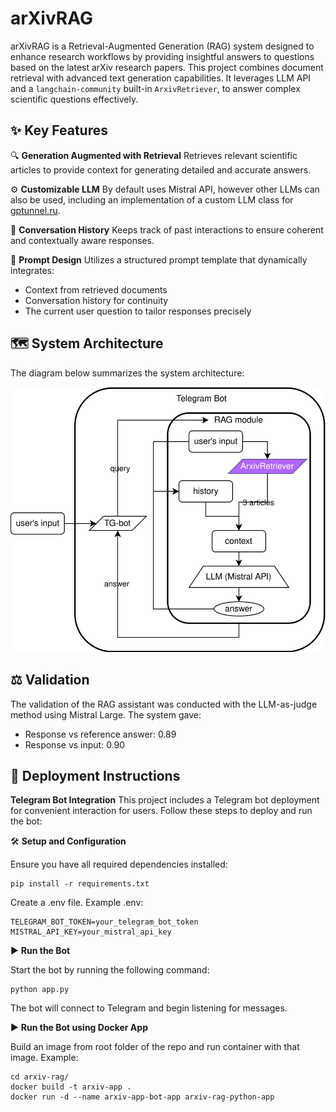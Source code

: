 # arXivRAG

arXivRAG is a Retrieval-Augmented Generation (RAG) system designed to enhance research workflows by providing insightful answers to questions based on the latest arXiv research papers. 
This project combines document retrieval with advanced text generation capabilities. 
It leverages LLM API and a `langchain-community` built-in `ArxivRetriever`, to answer complex scientific questions effectively.

## ✨ Key Features
🔍 **Generation Augmented with Retrieval**
Retrieves relevant scientific articles to provide context for generating detailed and accurate answers.

⚙️ **Customizable LLM**
By default uses Mistral API, however other LLMs can also be used, including an implementation of a custom LLM class for [gptunnel.ru](https://gptunnel.ru/).

💬 **Conversation History**
Keeps track of past interactions to ensure coherent and contextually aware responses.

📜 **Prompt Design**
Utilizes a structured prompt template that dynamically integrates:

- Context from retrieved documents
- Conversation history for continuity
- The current user question to tailor responses precisely

## 🗺️ System Architecture

The diagram below summarizes the system architecture:

![Alt Text](./pics/arxiv-rag.drawio.svg)

## ⚖️ Validation

The validation of the RAG assistant was conducted with the LLM-as-judge method using Mistral Large.
The system gave:

- Response vs reference answer: 0.89
- Response vs input: 0.90

## 🚀 Deployment Instructions

**Telegram Bot Integration**
This project includes a Telegram bot deployment for convenient interaction for users.
Follow these steps to deploy and run the bot:

🛠 **Setup and Configuration**

Ensure you have all required dependencies installed:

```
pip install -r requirements.txt
```

Create a .env file. Example .env:

```
TELEGRAM_BOT_TOKEN=your_telegram_bot_token
MISTRAL_API_KEY=your_mistral_api_key
```

▶️ **Run the Bot**

Start the bot by running the following command:

```
python app.py
```

The bot will connect to Telegram and begin listening for messages.

▶️ **Run the Bot using Docker App**

Build an image from root folder of the repo and run container with that image.
Example:

```
cd arxiv-rag/
docker build -t arxiv-app .
docker run -d --name arxiv-app-bot-app arxiv-rag-python-app
```
